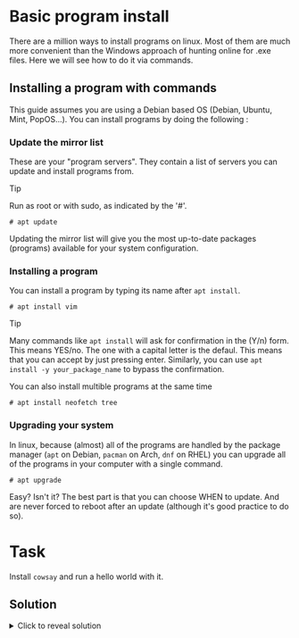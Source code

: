 # Basic program install

There are a million ways to install programs on linux. Most of them are much more convenient than the Windows approach of hunting online for .exe files. Here we will see how to do it via commands.

## Installing a program with commands

This guide assumes you are using a Debian based OS (Debian, Ubuntu, Mint, PopOS...). You can install programs by doing the following :

### Update the mirror list

These are your "program servers". They contain a list of servers you can update and install programs from.

> [!TIP]
> Run as root or with sudo, as indicated by the '#'.

```
# apt update
```

Updating the mirror list will give you the most up-to-date packages (programs) available for your system configuration.

### Installing a program

You can install a program by typing its name after ```apt install```. 

```
# apt install vim
```

> [!TIP]
> Many commands like ```apt install``` will ask for confirmation in the (Y/n) form. This means YES/no. The one with a capital letter is the defaul. This means that you can accept by just pressing enter.
> Similarly, you can use ```apt install -y your_package_name``` to bypass the confirmation.

You can also install multible programs at the same time

```
# apt install neofetch tree
```

### Upgrading your system

In linux, because (almost) all of the programs are handled by the package manager (```apt``` on Debian, ```pacman``` on Arch, ```dnf``` on RHEL) you can upgrade all of the programs in your computer with a single command.

```
# apt upgrade
```

Easy? Isn't it? The best part is that you can choose WHEN to update. And are never forced to reboot after an update (although it's good practice to do so).

# Task

Install ```cowsay``` and run a hello world with it.

## Solution

<details>
    <summary>Click to reveal solution</summary>

    # apt update

    # apt install -y cowsay

    $ cowsay "hello world"
     ______________
    < Hello world! >
     --------------
            \   ^__^
             \  (oo)\_______
                (__)\       )\/\
                    ||----w |
                    ||     ||
</details>
